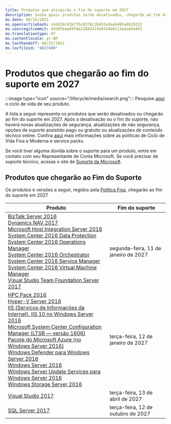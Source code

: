 ```yaml
---
title: Produtos que atingirão o fim do suporte em 2027
description: Saiba quais produtos serão desativados, chegarão ao fim do suporte ou serão transferidos do suporte base para o suporte estendido em 2027.
ms.date: 08/25/2021
ms.openlocfilehash: c4dd10c91b7fbc0378c2b653edaeb485a8829222
ms.sourcegitcommit: 45b05baa69f8e2288d323e8324b0113adadda463
ms.translationtype: HT
ms.contentlocale: pt-BR
ms.lasthandoff: 08/25/2021
ms.locfileid: "4027489"
---
```

# <a name="products-ending-support-in-2027"></a>Produtos que chegarão ao fim do suporte em 2027

:::image type="icon" source="/lifecycle/media/search.png":::
Pesquise [aqui](/lifecycle/products/) o ciclo de vida de seu produto.

A lista a seguir representa os produtos que serão desativados ou chegarão ao fim do suporte em 2027. Após a desativação ou o fim do suporte, não haverá novas atualizações de segurança, atualizações de não segurança, opções de suporte assistido pago ou gratuito ou atualizações de conteúdo técnico online. Confira [aqui](/lifecycle/overview/product-end-of-support-overview) mais informações sobre as políticas de Ciclo de Vida Fixa e Moderna e service packs.

Se você tiver alguma dúvida sobre o suporte para um produto, entre em contato com seu Representante de Conta Microsoft. Se você precisar de suporte técnico, acesse o site de [Suporte da Microsoft](https://support.microsoft.com/contactus/?ws=support).





## <a name="products-reaching-end-of-support"></a>Produtos que chegarão ao Fim do Suporte

Os produtos e versões a seguir, regidos pela [Política Fixa](/lifecycle/policies/fixed), chegarão ao fim do suporte em 2027.

| Produto | Fim do suporte |
| --- | --- |
| [BizTalk Server 2016](/lifecycle/products/biztalk-server-2016?branch=live)<br>[Dynamics NAV 2017](/lifecycle/products/dynamics-nav-2017?branch=live)<br>[Microsoft Host Integration Server 2016](/lifecycle/products/microsoft-host-integration-server-2016?branch=live)<br>[System Center 2016 Data Protection](/lifecycle/products/system-center-2016-data-protection?branch=live)<br>[System Center 2016 Operations Manager](/lifecycle/products/system-center-2016-operations-manager?branch=live)<br>[System Center 2016 Orchestrator](/lifecycle/products/system-center-2016-orchestrator?branch=live)<br>[System Center 2016 Service Manager](/lifecycle/products/system-center-2016-service-manager?branch=live)<br>[System Center 2016 Virtual Machine Manager](/lifecycle/products/system-center-2016-virtual-machine-manager?branch=live)<br>[Visual Studio Team Foundation Server 2017](/lifecycle/products/visual-studio-team-foundation-server-2017?branch=live)<br> | segunda-feira, 11 de janeiro de 2027 |
| [HPC Pack 2016](/lifecycle/products/hpc-pack-2016?branch=live)<br>[Hyper-V Server 2016](/lifecycle/products/hyperv-server-2016?branch=live)<br>[IIS (Serviços de Informações da Internet), IIS 10 no Windows Server 2016](/lifecycle/products/internet-information-services-iis?branch=live)<br>[Microsoft System Center Configuration Manager (LTSB — versão 1606)](/lifecycle/products/microsoft-system-center-configuration-manager-ltsb-version-1606?branch=live)<br>[Pacote do Microsoft Azure (no Windows Server 2016)](/lifecycle/products/windows-azure-pack-on-windows-server-2016?branch=live)<br>[Windows Defender para Windows Server 2016](/lifecycle/products/windows-defender-for-windows-server-2016?branch=live)<br>[Windows Server 2016](/lifecycle/products/windows-server-2016?branch=live)<br>[Windows Server Update Services para Windows Server 2016](/lifecycle/products/windows-server-update-services-for-windows-server-2016?branch=live)<br>[Windows Storage Server 2016](/lifecycle/products/windows-storage-server-2016?branch=live)<br> | terça-feira, 12 de janeiro de 2027 |
| [Visual Studio 2017](/lifecycle/products/visual-studio-2017?branch=live)<br> | terça-feira, 13 de abril de 2027 |
| [SQL Server 2017](/lifecycle/products/sql-server-2017?branch=live)<br> | terça-feira, 12 de outubro de 2027 |


